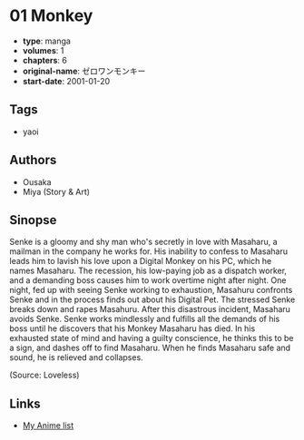 # 01 Monkey

-   **type**: manga
-   **volumes**: 1
-   **chapters**: 6
-   **original-name**: ゼロワンモンキー
-   **start-date**: 2001-01-20

## Tags

-   yaoi

## Authors

-   Ousaka
-   Miya (Story & Art)

## Sinopse

Senke is a gloomy and shy man who's secretly in love with Masaharu, a mailman in the company he works for. His inability to confess to Masaharu leads him to lavish his love upon a Digital Monkey on his PC, which he names Masaharu. The recession, his low-paying job as a dispatch worker, and a demanding boss causes him to work overtime night after night. One night, fed up with seeing Senke working to exhaustion, Masahuru confronts Senke and in the process finds out about his Digital Pet. The stressed Senke breaks down and rapes Masahuru. After this disastrous incident, Masaharu avoids Senke. Senke works mindlessly and fulfills all the demands of his boss until he discovers that his Monkey Masaharu has died. In his exhausted state of mind and having a guilty conscience, he thinks this to be a sign, and dashes off to find Masaharu. When he finds Masaharu safe and sound, he is relieved and collapses.

(Source: Loveless)

## Links

-   [My Anime list](https://myanimelist.net/manga/6072/01_Monkey)
